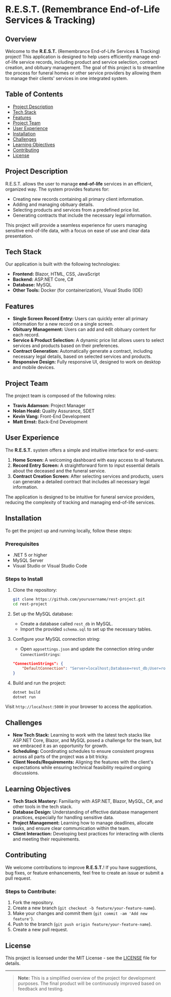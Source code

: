 # R.E.S.T. (Remembrance End-of-Life Services & Tracking)

## Overview
Welcome to the **R.E.S.T.** (Remembrance End-of-Life Services & Tracking) project! This application is designed to help users efficiently manage end-of-life service records, including product and service selection, contract creation, and obituary management. The goal of this project is to streamline the process for funeral homes or other service providers by allowing them to manage their clients' services in one integrated system.

## Table of Contents
- [Project Description](#project-description)
- [Tech Stack](#tech-stack)
- [Features](#features)
- [Project Team](#project-team)
- [User Experience](#user-experience)
- [Installation](#installation)
- [Challenges](#challenges)
- [Learning Objectives](#learning-objectives)
- [Contributing](#contributing)
- [License](#license)

## Project Description
R.E.S.T. allows the user to manage **end-of-life** services in an efficient, organized way. The system provides features for:
- Creating new records containing all primary client information.
- Adding and managing obituary details.
- Selecting products and services from a predefined price list.
- Generating contracts that include the necessary legal information.

This project will provide a seamless experience for users managing sensitive end-of-life data, with a focus on ease of use and clear data presentation.

## Tech Stack
Our application is built with the following technologies:
- **Frontend:** Blazor, HTML, CSS, JavaScript
- **Backend:** ASP.NET Core, C#
- **Database:** MySQL
- **Other Tools:** Docker (for containerization), Visual Studio (IDE)

## Features
- **Single Screen Record Entry:** Users can quickly enter all primary information for a new record on a single screen.
- **Obituary Management:** Users can add and edit obituary content for each record.
- **Service & Product Selection:** A dynamic price list allows users to select services and products based on their preferences.
- **Contract Generation:** Automatically generate a contract, including necessary legal details, based on selected services and products.
- **Responsive Design:** Fully responsive UI, designed to work on desktop and mobile devices.

## Project Team
The project team is composed of the following roles:
- **Travis Adamson:** Project Manager
- **Nolan Heald:** Quality Assurance, SDET
- **Kevin Vang:** Front-End Development
- **Matt Ernst:** Back-End Development

## User Experience
The **R.E.S.T.** system offers a simple and intuitive interface for end-users:
1. **Home Screen:** A welcoming dashboard with easy access to all features.
2. **Record Entry Screen:** A straightforward form to input essential details about the deceased and the funeral service.
3. **Contract Creation Screen:** After selecting services and products, users can generate a detailed contract that includes all necessary legal information.

The application is designed to be intuitive for funeral service providers, reducing the complexity of tracking and managing end-of-life services.

## Installation
To get the project up and running locally, follow these steps:

### Prerequisites
- .NET 5 or higher
- MySQL Server
- Visual Studio or Visual Studio Code

### Steps to Install
1. Clone the repository:
    ```bash
    git clone https://github.com/yourusername/rest-project.git
    cd rest-project
    ```

2. Set up the MySQL database:
    - Create a database called `rest_db` in MySQL.
    - Import the provided `schema.sql` to set up the necessary tables.

3. Configure your MySQL connection string:
    - Open `appsettings.json` and update the connection string under `ConnectionStrings`:
    ```json
    "ConnectionStrings": {
        "DefaultConnection": "Server=localhost;Database=rest_db;User=root;Password=yourpassword;"
    }
    ```

4. Build and run the project:
    ```bash
    dotnet build
    dotnet run
    ```

Visit `http://localhost:5000` in your browser to access the application.

## Challenges
- **New Tech Stack:** Learning to work with the latest tech stacks like ASP.NET Core, Blazor, and MySQL posed a challenge for the team, but we embraced it as an opportunity for growth.
- **Scheduling:** Coordinating schedules to ensure consistent progress across all parts of the project was a bit tricky.
- **Client Needs/Requirements:** Aligning the features with the client's expectations while ensuring technical feasibility required ongoing discussions.

## Learning Objectives
- **Tech Stack Mastery:** Familiarity with ASP.NET, Blazor, MySQL, C#, and other tools in the tech stack.
- **Database Design:** Understanding of effective database management practices, especially for handling sensitive data.
- **Project Management:** Learning how to manage deadlines, allocate tasks, and ensure clear communication within the team.
- **Client Interaction:** Developing best practices for interacting with clients and meeting their requirements.
  
## Contributing
We welcome contributions to improve **R.E.S.T.**! If you have suggestions, bug fixes, or feature enhancements, feel free to create an issue or submit a pull request.

### Steps to Contribute:
1. Fork the repository.
2. Create a new branch (`git checkout -b feature/your-feature-name`).
3. Make your changes and commit them (`git commit -am 'Add new feature'`).
4. Push to the branch (`git push origin feature/your-feature-name`).
5. Create a new pull request.

## License
This project is licensed under the MIT License - see the [LICENSE](LICENSE) file for details.

---

> **Note:** This is a simplified overview of the project for development purposes. The final product will be continuously improved based on feedback and testing.

